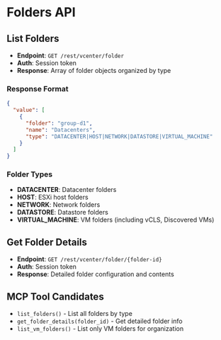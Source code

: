 # Folders API

## List Folders
- **Endpoint**: `GET /rest/vcenter/folder`
- **Auth**: Session token
- **Response**: Array of folder objects organized by type

### Response Format
```json
{
  "value": [
    {
      "folder": "group-d1",
      "name": "Datacenters",
      "type": "DATACENTER|HOST|NETWORK|DATASTORE|VIRTUAL_MACHINE"
    }
  ]
}
```

### Folder Types
- **DATACENTER**: Datacenter folders
- **HOST**: ESXi host folders
- **NETWORK**: Network folders
- **DATASTORE**: Datastore folders  
- **VIRTUAL_MACHINE**: VM folders (including vCLS, Discovered VMs)

## Get Folder Details
- **Endpoint**: `GET /rest/vcenter/folder/{folder-id}`
- **Auth**: Session token
- **Response**: Detailed folder configuration and contents

## MCP Tool Candidates
- `list_folders()` - List all folders by type
- `get_folder_details(folder_id)` - Get detailed folder info
- `list_vm_folders()` - List only VM folders for organization
